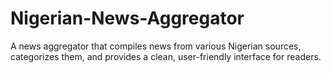 # Nigerian-News-Aggregator
A news aggregator that compiles news from various Nigerian sources, categorizes them, and provides a clean, user-friendly interface for readers.
